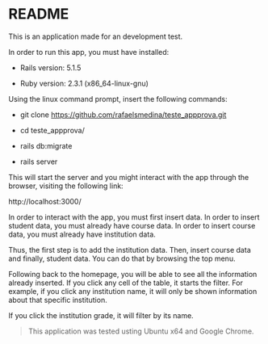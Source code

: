 # README

This is an application made for an development test. 

In order to run this app, you must have installed:

* Rails version: 5.1.5

* Ruby version: 2.3.1 (x86_64-linux-gnu)

Using the linux command prompt, insert the following commands:

* git clone https://github.com/rafaelsmedina/teste_appprova.git

* cd teste_appprova/

* rails db:migrate 

* rails server

This will start the server and you might interact with the app through the browser, visiting the following link:

http://localhost:3000/

In order to interact with the app, you must first insert data. In order to insert student data, you must already have course data. In order to insert course data, you must already have institution data.

Thus, the first step is to add the institution data. Then, insert course data and finally, student data. You can do that by browsing the top menu.

Following back to the homepage, you will be able to see all the information already inserted. If you click any cell of the table, it starts the filter. For example, if you click any institution name, it will only be shown information about that specific institution. 

If you click the institution grade, it will filter by its name. 


> This application was tested usting Ubuntu x64 and Google Chrome.


